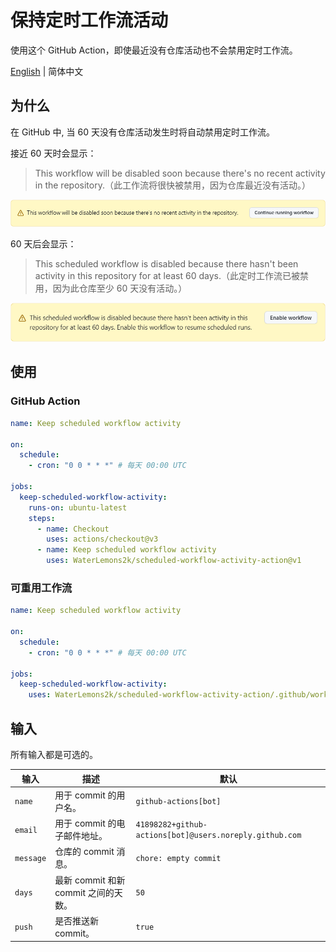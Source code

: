 # 保持定时工作流活动

使用这个 GitHub Action，即使最近没有仓库活动也不会禁用定时工作流。

[English](README.md) | 简体中文

## 为什么

在 GitHub 中, 当 60 天没有仓库活动发生时将自动禁用定时工作流。

接近 60 天时会显示：

> This workflow will be disabled soon because there's no recent activity in the repository.（此工作流将很快被禁用，因为仓库最近没有活动。）

![disabled-soon](img/disabled-soon.png)

60 天后会显示：

> This scheduled workflow is disabled because there hasn't been activity in this repository for at least 60 days.（此定时工作流已被禁用，因为此仓库至少 60 天没有活动。）

![disabled](img/disabled.png)

## 使用

### GitHub Action

```yml
name: Keep scheduled workflow activity

on:
  schedule:
    - cron: "0 0 * * *" # 每天 00:00 UTC

jobs:
  keep-scheduled-workflow-activity:
    runs-on: ubuntu-latest
    steps:
      - name: Checkout
        uses: actions/checkout@v3
      - name: Keep scheduled workflow activity
        uses: WaterLemons2k/scheduled-workflow-activity-action@v1
```

### 可重用工作流

```yml
name: Keep scheduled workflow activity

on:
  schedule:
    - cron: "0 0 * * *" # 每天 00:00 UTC

jobs:
  keep-scheduled-workflow-activity:
    uses: WaterLemons2k/scheduled-workflow-activity-action/.github/workflows/reusable.yml@v1
```

## 输入

所有输入都是可选的。

| 输入      | 描述                                 | 默认                                                    |
| --------- | ----------------------------------- | ------------------------------------------------------- |
| `name`    | 用于 commit 的用户名。               | `github-actions[bot]`                                   |
| `email`   | 用于 commit 的电子邮件地址。         | `41898282+github-actions[bot]@users.noreply.github.com` |
| `message` | 仓库的 commit 消息。                 | `chore: empty commit`                                   |
| `days`    | 最新 commit 和新 commit 之间的天数。 | `50`                                                    |
| `push`    | 是否推送新 commit。                  | `true`                                                  |